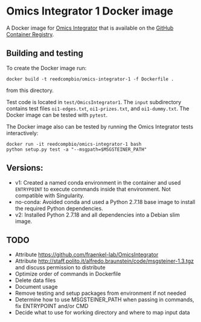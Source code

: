 # Omics Integrator 1 Docker image

A Docker image for [Omics Integrator](https://github.com/fraenkel-lab/OmicsIntegrator) that is available on the [GitHub Container Registry](https://github.com/Reed-CompBio/spras/pkgs/container/omics-integrator-1).

## Building and testing

To create the Docker image run:
```
docker build -t reedcompbio/omics-integrator-1 -f Dockerfile .
```
from this directory.

Test code is located in `test/OmicsIntegrator1`.
The `input` subdirectory contains test files `oi1-edges.txt`, `oi1-prizes.txt`, and `oi1-dummy.txt`.
The Docker image can be tested with `pytest`.

The Docker image also can be tested by running the Omics Integrator tests interactively:
```
docker run -it reedcompbio/omics-integrator-1 bash
python setup.py test -a "--msgpath=$MSGSTEINER_PATH"
```

## Versions:
- v1: Created a named conda environment in the container and used `ENTRYPOINT` to execute commands inside that environment. Not compatible with Singularity.
- no-conda: Avoided conda and used a Python 2.7.18 base image to install the required Python dependencies.
- v2: Installed Python 2.7.18 and all dependencies into a Debian slim image.

## TODO
- Attribute https://github.com/fraenkel-lab/OmicsIntegrator
- Attribute http://staff.polito.it/alfredo.braunstein/code/msgsteiner-1.3.tgz and discuss permission to distribute
- Optimize order of commands in Dockerfile
- Delete data files
- Document usage
- Remove testing and setup packages from environment if not needed
- Determine how to use MSGSTEINER_PATH when passing in commands, fix ENTRYPOINT and/or CMD
- Decide what to use for working directory and where to map input data
